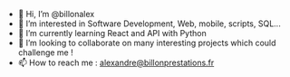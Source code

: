 - 👋 Hi, I’m @billonalex
- 👀 I’m interested in Software Development, Web, mobile, scripts, SQL...
- 🌱 I’m currently learning React and API with Python
- 💞️ I’m looking to collaborate on many interesting projects which could challenge me !
- 📫 How to reach me : alexandre@billonprestations.fr

<!---
billonalex/billonalex is a ✨ special ✨ repository because its `README.md` (this file) appears on your GitHub profile.
You can click the Preview link to take a look at your changes.
--->
